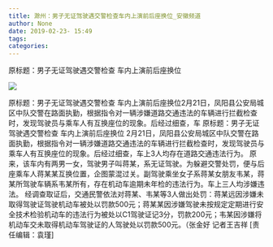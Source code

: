 ```yaml
---
title: 滁州：男子无证驾驶遇交警检查车内上演前后座换位_安徽频道
author: None
date: 2019-02-23- 15:49
tags: 
categories: 
---
```

原标题：男子无证驾驶遇交警检查 车内上演前后座换位
<!-- more -->
                
<img align="center" border="0" src="http://p2.ifengimg.com/a/2016/0810/204c433878d5cf9size1_w16_h16.png" />
                
            
原标题：男子无证驾驶遇交警检查 车内上演前后座换位2月21日，凤阳县公安局城区中队交警在路面执勤，根据指令对一辆涉嫌道路交通违法的车辆进行拦截检查时，发现驾驶员与乘车人有互换座位的现象。后经过细查，车
原标题：男子无证驾驶遇交警检查 车内上演前后座换位
2月21日，凤阳县公安局城区中队交警在路面执勤，根据指令对一辆涉嫌道路交通违法的车辆进行拦截检查时，发现驾驶员与乘车人有互换座位的现象。后经过细查，车上3人均存在道路交通违法行为。
原来，该车内有两男一女，驾驶男子叫蒋某，系无证驾驶。为躲避交警处罚，便与后座乘车人蒋某某互换位置，企图蒙混过关。副驾驶乘坐女子系蒋某女朋友韦某，蒋某所驾驶车辆系韦某所有，存在机动车逾期未年检的违法行为。车上三人均涉嫌违法。
经调查取证后，交通民警依法对蒋某、韦某等3人做出处罚：蒋某远因涉嫌未取得驾驶证驾驶机动车被处以罚款500元；蒋某某因涉嫌驾驶未按规定定期进行安全技术检验机动车的违法行为被处以C1驾驶证记3分，罚款200元；韦某因涉嫌将机动车交未取得机动车驾驶证的人驾驶处以罚款500元。（张金好 记者王吉祥
[责任编辑：袁瑾]
            
